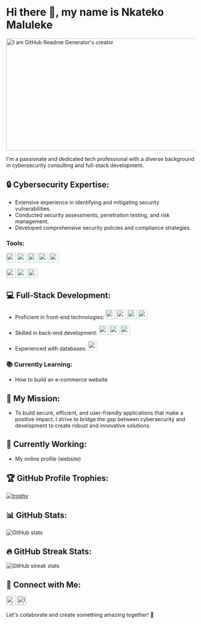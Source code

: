 # Hi there 👋, my name is Nkateko Maluleke

<img src="https://www.chitkara.edu.in/blogs/wp-content/uploads/2022/11/FULL-STACK-VS-CYBER-SECURITY.jpg" alt="I am GitHub Readme Generator's creator" width="1000" height="300">

I'm a passionate and dedicated tech professional with a diverse background in cybersecurity consulting and full-stack development.

## 🔒 Cybersecurity Expertise:
- Extensive experience in identifying and mitigating security vulnerabilities.
- Conducted security assessments, penetration testing, and risk management.
- Developed comprehensive security policies and compliance strategies.

### Tools: 
 <img src="https://img.shields.io/badge/Metasploit-2A2E42?style=for-the-badge&logo=metasploit&logoColor=white" height="25"> <img src="https://img.shields.io/badge/Nessus-00C176?style=for-the-badge&logo=tenable&logoColor=white" height="25">  <img src="https://img.shields.io/badge/Nmap-4682B4?style=for-the-badge&logo=nmap&logoColor=white" height="25"> <img src="https://img.shields.io/badge/OWASP%20ZAP-9B3E95?style=for-the-badge&logo=owasp&logoColor=white" height="25"> <img src="https://img.shields.io/badge/Vega-005F87?style=for-the-badge&logo=vega&logoColor=white" height="25"> 
 
<img src="https://img.shields.io/badge/Pentest%20Tools-007ACC?style=for-the-badge&logo=pentest&logoColor=white" height="25"> <img src="https://img.shields.io/badge/Wireshark-1679A7?style=for-the-badge&logo=wireshark&logoColor=white" height="25"> <img src="https://img.shields.io/badge/Advanced%20IP%20Scanner-1A73E8?style=for-the-badge&logo=advancedipscanner&logoColor=white" height="25"> 

## 💻 Full-Stack Development:
- Proficient in front-end technologies: 
  <img src="https://img.shields.io/badge/HTML-E34F26?style=for-the-badge&logo=html5&logoColor=white" height="25"> 
  <img src="https://img.shields.io/badge/CSS-1572B6?style=for-the-badge&logo=css3&logoColor=white" height="25"> 
  <img src="https://img.shields.io/badge/JavaScript-F7DF1E?style=for-the-badge&logo=javascript&logoColor=black" height="25"> 
  <img src="https://img.shields.io/badge/Bootstrap-7952B3?style=for-the-badge&logo=bootstrap&logoColor=white" height="25">
  
- Skilled in back-end development: 
  <img src="https://img.shields.io/badge/Python-3776AB?style=for-the-badge&logo=python&logoColor=white" height="25"> 
  <img src="https://img.shields.io/badge/Java-007396?style=for-the-badge&logo=java&logoColor=white" height="25"> 
  <img src="https://img.shields.io/badge/C++-00599C?style=for-the-badge&logo=cplusplus&logoColor=white" height="25"> 
  
- Experienced with databases: 
  <img src="https://img.shields.io/badge/MySQL-4479A1?style=for-the-badge&logo=mysql&logoColor=white" height="25">

### 📚 Currently Learning:
- How to build an e-commerce website

## 🌟 My Mission:
- To build secure, efficient, and user-friendly applications that make a positive impact. I strive to bridge the gap between cybersecurity and development to create robust and innovative solutions.

## 🔭 Currently Working:
- My online profile (website)

## 🏆 GitHub Profile Trophies:
[![trophy](https://github-profile-trophy.vercel.app/?username=nkateko75&theme=nord)](https://github.com/ryo-ma/github-profile-trophy)

## 📊 GitHub Stats:
![GitHub stats](https://github-readme-stats.vercel.app/api?username=nkateko75&show_icons=true&count_private=true&theme=nord)

## 🔥 GitHub Streak Stats:
![GitHub streak stats](https://streak-stats.demolab.com/?user=nkateko75&theme=nord)

## 🔗 Connect with Me:
[<img src='https://cdn.jsdelivr.net/npm/simple-icons@3.0.1/icons/github.svg' alt='github' height='25'>](https://github.com/nkateko75)   [<img src='https://cdn.jsdelivr.net/npm/simple-icons@3.0.1/icons/linkedin.svg' alt='linkedin' height='25'>](https://www.linkedin.com/in/nkateko-princess-maluleke-b35b8b204//)

Let's collaborate and create something amazing together! 🚀
